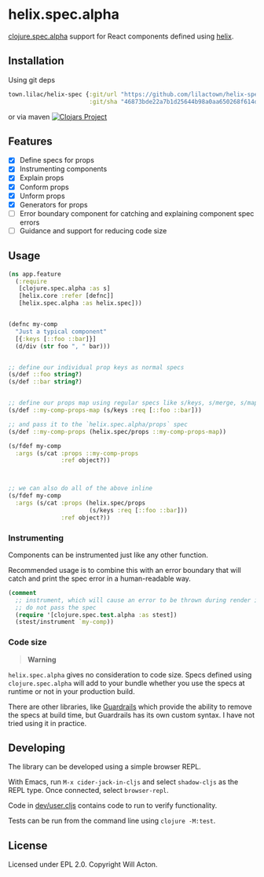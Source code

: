
# helix.spec.alpha

[clojure.spec.alpha](https://github.com/clojure/spec.alpha) support for React
components defined using [helix](https://github.com/lilactown/helix).

## Installation

Using git deps

```clojure
town.lilac/helix-spec {:git/url "https://github.com/lilactown/helix-spec-alpha.git"
                       :git/sha "46873bde22a7b1d25644b98a0aa650268f614d83"}
```

or via maven [![Clojars Project](https://img.shields.io/clojars/v/town.lilac/helix-spec-alpha.svg)](https://clojars.org/town.lilac/helix-spec-alpha)

## Features

- [x] Define specs for props
- [x] Instrumenting components
- [x] Explain props
- [x] Conform props
- [x] Unform props
- [x] Generators for props
- [ ] Error boundary component for catching and explaining component spec errors
- [ ] Guidance and support for reducing code size

## Usage

```clojure
(ns app.feature
  (:require
   [clojure.spec.alpha :as s]
   [helix.core :refer [defnc]]
   [helix.spec.alpha :as helix.spec]))


(defnc my-comp
  "Just a typical component"
  [{:keys [::foo ::bar]}]
  (d/div (str foo ", " bar)))


;; define our individual prop keys as normal specs
(s/def ::foo string?)
(s/def ::bar string?)


;; define our props map using regular specs like s/keys, s/merge, s/map-of, etc.
(s/def ::my-comp-props-map (s/keys :req [::foo ::bar]))

;; and pass it to the `helix.spec.alpha/props` spec
(s/def ::my-comp-props (helix.spec/props ::my-comp-props-map))

(s/fdef my-comp
  :args (s/cat :props ::my-comp-props
               :ref object?))



;; we can also do all of the above inline
(s/fdef my-comp
  :args (s/cat :props (helix.spec/props
                       (s/keys :req [::foo ::bar]))
               :ref object?))
```

### Instrumenting

Components can be instrumented just like any other function.

Recommended usage is to combine this with an error boundary that will catch and
print the spec error in a human-readable way.

```clojure
(comment
  ;; instrument, which will cause an error to be thrown during render if props
  ;; do not pass the spec
  (require '[clojure.spec.test.alpha :as stest])
  (stest/instrument `my-comp))
```

### Code size

> **Warning**

`helix.spec.alpha` gives no consideration to code size. Specs defined using
`clojure.spec.alpha` will add to your bundle whether you use the specs at
runtime or not in your production build.

There are other libraries, like [Guardrails](https://github.com/fulcrologic/guardrails)
which provide the ability to remove the specs at build time, but Guardrails has
its own custom syntax. I have not tried using it in practice.

## Developing

The library can be developed using a simple browser REPL.

With Emacs, run `M-x cider-jack-in-cljs` and select `shadow-cljs` as the REPL
type. Once connected, select `browser-repl`.

Code in [dev/user.cljs](./dev/user.cljs) contains code to run to verify
functionality.

Tests can be run from the command line using `clojure -M:test`.

## License

Licensed under EPL 2.0. Copyright Will Acton.
